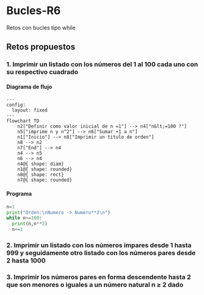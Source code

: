 # Bucles-R6
Retos con bucles tipo while
## Retos propuestos
### 1. Imprimir un listado con los números del 1 al 100 cada uno con su respectivo cuadrado
#### Diagrama de flujo
```mermaid
---
config:
  layout: fixed
---
flowchart TD
    n2["Definir como valor inicial de n =1"] --> n4["n&lt;=100 ?"]
    n5["imprime n y n^2"] --> n6["Sumar +1 a n"]
    n1["Inicio"] --> n8["Imprimir un titulo de orden"]
    n8 --> n2
    n7["End"] --> n4
    n4 --> n5
    n6 --> n4
    n4@{ shape: diam}
    n1@{ shape: rounded}
    n8@{ shape: rect}
    n7@{ shape: rounded}
```
#### Programa
```python
n=1
print("Orden:\nNumero -> Numero**2\n")
while n<=100:
  print(n,n**2)
  n+=1
```
### 2. Imprimir un listado con los números impares desde 1 hasta 999 y seguidamente otro listado con los números pares desde 2 hasta 1000
### 3. Imprimir los números pares en forma descendente hasta 2 que son menores o iguales a un número natural n ≥ 2 dado
###
